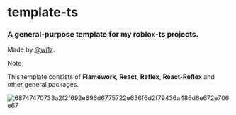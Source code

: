 # template-ts

### A general-purpose template for my **roblox-ts** projects.
Made by [@wj1z](https://www.roblox.com/users/1204614554/profile "@wj1z Profile").

> [!NOTE]
> This template consists of **Flamework**, **React**, **Reflex**, **React-Reflex** and other general packages.

![68747470733a2f2f692e696d6775722e636f6d2f79436a486d6e672e706e67](https://github.com/wj1z/template/assets/143556225/b8ae9f80-3772-446e-bd7f-b703788ac5f0)